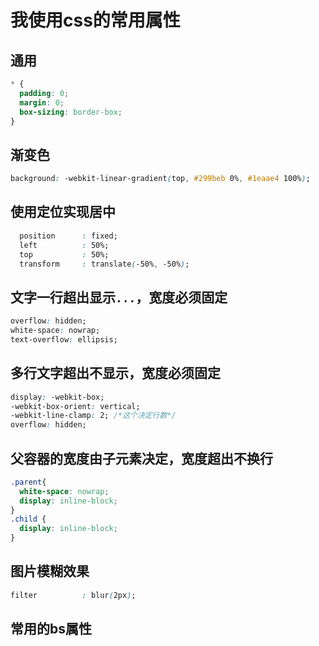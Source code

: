 # 我使用css的常用属性
## 通用
```css
* {
  padding: 0;
  margin: 0;
  box-sizing: border-box;
}

```


## 渐变色
```css
background: -webkit-linear-gradient(top, #299beb 0%, #1eaae4 100%);
```
## 使用定位实现居中
```css
  position      : fixed;
  left          : 50%;
  top           : 50%;
  transform     : translate(-50%, -50%);
```

## 文字一行超出显示`...`，宽度必须固定 
```css
overflow: hidden;
white-space: nowrap;
text-overflow: ellipsis;
```
## 多行文字超出不显示，宽度必须固定

```css
display: -webkit-box;
-webkit-box-orient: vertical;
-webkit-line-clamp: 2; /*这个决定行数*/
overflow: hidden;
```

## 父容器的宽度由子元素决定，宽度超出不换行

```css
.parent{
  white-space: nowrap;
  display: inline-block;
}
.child {
  display: inline-block;
}
```


## 图片模糊效果

```css
filter          : blur(2px);
```

## 常用的bs属性
```

```

